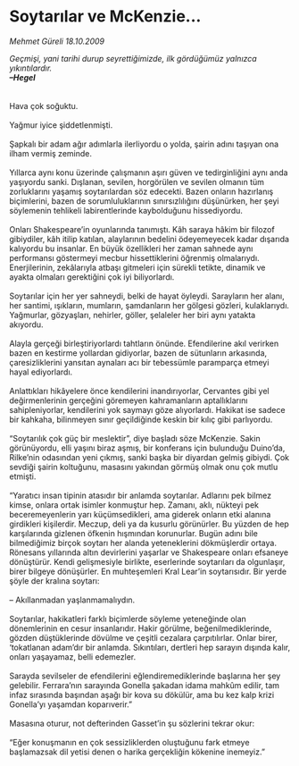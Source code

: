 # Soytarılar ve McKenzie...

*Mehmet Güreli 18.10.2009*

<div class="taraf_structure_2col_1zq">
<div class="margen_n">



 <p><i>Geçmişi, yani tarihi durup seyrettiğimizde, ilk gördüğümüz yalnızca yıkıntılardır.<b> <br/>–Hegel</b></i> <br/><br/><br/>Hava çok soğuktu. <br/><br/>Yağmur iyice şiddetlenmişti. <br/><br/>Şapkalı bir adam ağır adımlarla ilerliyordu o yolda, şairin adını taşıyan ona ilham vermiş zeminde. <br/><br/>Yıllarca aynı konu üzerinde çalışmanın aşırı güven ve tedirginliğini aynı anda yaşıyordu sanki. Dışlanan, sevilen, horgörülen ve sevilen olmanın tüm zorluklarını yaşamış soytarılardan söz edecekti. Bazen onların hazırlanış biçimlerini, bazen de sorumluluklarının sınırsızlılığını düşünürken, her şeyi söylemenin tehlikeli labirentlerinde kaybolduğunu hissediyordu. <br/><br/>Onları Shakespeare’in oyunlarında tanımıştı. Kâh saraya hâkim bir filozof gibiydiler, kâh itilip katılan, alaylarının bedelini ödeyemeyecek kadar dışarıda kalıyordu bu insanlar. En büyük özellikleri her zaman sahnede aynı performansı göstermeyi mecbur hissettiklerini öğrenmiş olmalarıydı. Enerjilerinin, zekâlarıyla atbaşı gitmeleri için sürekli tetikte, dinamik ve ayakta olmaları gerektiğini çok iyi biliyorlardı. <br/><br/>Soytarılar için her yer sahneydi, belki de hayat öyleydi. Sarayların her alanı, her santimi, ışıkların, mumların, şamdanların her gölgesi gözleri, kulaklarıydı. Yağmurlar, gözyaşları, nehirler, göller, şelaleler her biri aynı yatakta akıyordu. <br/><br/>Alayla gerçeği birleştiriyorlardı tahtların önünde. Efendilerine akıl verirken bazen en kestirme yollardan gidiyorlar, bazen de sütunların arkasında, çaresizliklerini yansıtan aynaları acı bir tebessümle paramparça etmeyi hayal ediyorlardı. <br/><br/>Anlattıkları hikâyelere önce kendilerini inandırıyorlar, Cervantes gibi yel değirmenlerinin gerçeğini göremeyen kahramanların aptallıklarını sahipleniyorlar, kendilerini yok saymayı göze alıyorlardı. Hakikat ise sadece bir kahkaha, bilinmeyen sınır geçildiğinde keskin bir kılıç gibi parlıyordu. <br/><br/>“Soytarılık çok güç bir meslektir”, diye başladı söze McKenzie. Sakin görünüyordu, elli yaşını biraz aşmış, bir konferans için bulunduğu Duino’da, Rilke’nin odasından yeni çıkmış, sanki başka bir diyardan gelmiş gibiydi. Çok sevdiği şairin koltuğunu, masasını yakından görmüş olmak onu çok mutlu etmişti. <br/><br/>“Yaratıcı insan tipinin atasıdır bir anlamda soytarılar. Adlarını pek bilmez kimse, onlara ortak isimler konmuştur hep. Zamanı, aklı, nükteyi pek beceremeyenlerin yarı küçümsedikleri, ama giderek onların etki alanına girdikleri kişilerdir. Meczup, deli ya da kusurlu görünürler. Bu yüzden de hep karşılarında gizlenen öfkenin hışmından korunurlar. Bugün adını bile bilmediğimiz birçok soytarı her alanda yeteneklerini dökmüşlerdir ortaya. Rönesans yıllarında altın devirlerini yaşarlar ve Shakespeare onları efsaneye dönüştürür. Kendi gelişmesiyle birlikte, eserlerinde soytarıları da olgunlaşır, birer bilgeye dönüşürler. En muhteşemleri Kral Lear’in soytarısıdır. Bir yerde şöyle der kralına soytarı: <br/><br/>– Akıllanmadan yaşlanmamalıydın. <br/><br/>Soytarılar, hakikatleri farklı biçimlerde söyleme yeteneğinde olan dönemlerinin en cesur insanlarıdır. Hakir görülme, beğenilmediklerinde, gözden düştüklerinde dövülme ve çeşitli cezalara çarpıtılırlar. Onlar birer, ‘tokatlanan adam’dır bir anlamda. Sıkıntıları, dertleri hep sarayın dışında kalır, onları yaşayamaz, belli edemezler. <br/><br/>Sarayda sevilseler de efendilerini eğlendiremediklerinde başlarına her şey gelebilir. Ferrara’nın sarayında Gonella şakadan idama mahkûm edilir, tam infaz sırasında başından aşağı bir kova su dökülür, ama bu kez kalp krizi Gonella’yı yaşamdan koparıverir.” <br/><br/>Masasına oturur, not defterinden Gasset’in şu sözlerini tekrar okur: <br/><br/>“Eğer konuşmanın en çok sessizliklerden oluştuğunu fark etmeye başlamazsak dil yetisi denen o harika gerçekliğin kökenine inemeyiz.”</p>
<br/>
<br/>
<br/>



<br/>


<div id="taraf_not">
</div>

</div>


</div>
